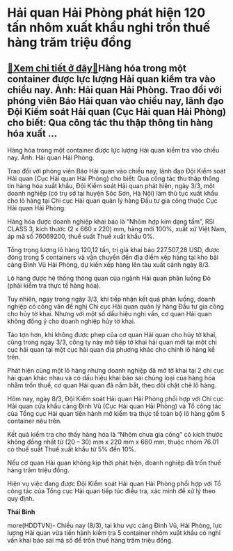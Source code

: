 Hải quan Hải Phòng phát hiện 120 tấn nhôm xuất khẩu nghi trốn thuế hàng trăm triệu đồng
=======================================================================================

[:gift:Xem chi tiết ở đây:gift:](https://hddtvn.com/hai-quan-hai-phong-phat-hien-120-tan-nhom-xuat-khau-nghi-tron-thue-hang-tram-trieu-dong/)Hàng hóa trong một container được lực lượng Hải quan kiểm tra vào chiều nay. Ảnh: Hải quan Hải Phòng. Trao đổi với phóng viên Báo Hải quan vào chiều nay, lãnh đạo Đội Kiểm soát Hải quan (Cục Hải quan Hải Phòng) cho biết: Qua công tác thu thập thông tin hàng hóa xuất …
----------------------------------------------------------------------------------------------------------------------------------------------------------------------------------------------------------------------------------------------------------------------------







 






 Hàng hóa trong một container được lực lượng Hải quan kiểm tra vào chiều nay. Ảnh: Hải quan Hải Phòng. 


Trao đổi với phóng viên Báo Hải quan vào chiều nay, lãnh đạo Đội Kiểm soát Hải quan (Cục Hải quan Hải Phòng) cho biết: Qua công tác thu thập thông tin hàng hóa xuất khẩu, Đội Kiểm soát Hải quan phát hiện, ngày 3/3, một doanh nghiệp (có trụ sở tại huyện Sóc Sơn, Hà Nội) làm thủ tục xuất khẩu cho lô hàng tại Chi cục Hải quan quản lý hàng Đầu tư gia công thuộc Cục Hải quan Hải Phòng.


Hàng hóa được doanh nghiệp khai báo là “Nhôm hợp kim dạng tấm”, RSI CLASS 3, kích thước (2 x 660 x 220) mm, hàng mới 100%, xuất xứ Việt Nam, áp mã số 76069200, thuế suất Thuế xuất khẩu 0%.


Tổng trọng lượng lô hàng 120,12 tấn, trị giá khai báo 227.507,28 USD, được đóng trong 5 containers và vận chuyển đến địa điểm xếp hàng tại kho bãi cảng Đình Vũ Hải Phòng, dự kiến xếp hàng lên tàu xuất cảnh ngày 8/3.


Lô hàng được hệ thống thông quan của ngành Hải quan phân luồng Đỏ (phải kiểm tra thực tế hàng hóa).


Tuy nhiên, ngay trong ngày 3/3, khi tiếp nhận kết quả phân luồng, doanh nghiệp có công văn đề nghị Chi cục Hải quan quản lý hàng Đầu tư gia công cho hủy tờ khai. Nhưng với một số dấu hiệu nghi vấn, cơ quan Hải quan không đồng ý cho doanh nghiệp hủy tờ khai.


Táo tợn hơn, khi không được phep của cơ quan Hải quan cho hủy tờ khai, cũng trong ngày 3/3, công ty này mở tiếp tờ khai hải quan mới tại một chi cục hải quan tại một cục hải quan địa phương khác cho chính lô hàng kể trên.


Phát hiện cùng một lô hàng nhưng doanh nghiệp đã mở tờ khai tại 2 chi cục hải quan khác nhau và có dấu hiệu khai báo sai chủng loại của hàng hóa nhằm trốn thuế, cơ quan Hải quan đã nắm bắt, theo dõi chặt chẽ lô hàng.


Hôm nay, ngày 8/3, Đội Kiểm soát Hải quan Hải Phòng phối hợp với Chi cục Hải quan cửa khẩu cảng Đình Vũ (Cục Hải quan Hải Phòng) và Tổ công tác của Tổng cục Hải quan tiến hành mở kiểm tra thực tế toàn bộ lô hàng gồm 5 container nêu trên.


Kết quả kiểm tra cho thấy hàng hóa là “Nhôm chưa gia công” có kích thước không đồng nhất từ (20 – 30) mm x 220 mm x 660 mm, thuộc nhóm 76.01 có thuế suất Thuế xuất khẩu từ 5% đến 10%.


Nếu cơ quan Hải quan không kịp thời phát hiện, doanh nghiệp đã trốn thuế hàng trăm triệu đồng.


Hiện vụ việc đang được Đội Kiểm soát Hải quan Hải Phòng phối hợp với Tổ công tác của Tổng cục Hải quan tiếp túc điều tra, xác minh để xử lý theo quy định.






**Thái Bình**



more(HDDTVN)- Chiều nay (8/3), tại khu vực cảng Đình Vũ, Hải Phòng, lực lượng Hải quan vừa tiến hành kiểm tra 5 container nhôm xuất khẩu có nghi vấn khai báo sai mã số để trốn thuế hàng trăm triệu đồng.

